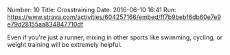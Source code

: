 Number: 10
Title: Crosstraining
Date: 2016-06-10 16:41
Run: https://www.strava.com/activities/604257166/embed/ff7b9bebf6db60e7e9e79d28155aa834847710df

Even if you're just a runner, mixing in other sports like swimming, cycling, or weight training will be extremely helpful.
